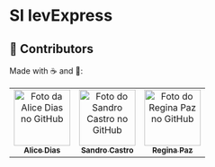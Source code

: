 # SI levExpress
## 🤝 Contributors
Made with ☕ and 💜:

<table>
  <tr>
    <td align="center">
      <a href="https://github.com/heyliceeee">
        <img src="https://github.com/heyliceeee.png" width="100px;" alt="Foto da Alice Dias no GitHub"/><br>
        <sub>
          <b>Alice Dias</b>
        </sub>
      </a>
    </td>
    <td align="center">
      <a href="https://github.com/SandroCunha8200785">
        <img src="https://github.com/SandroCunha8200785.png" width="100px;" alt="Foto do Sandro Castro no GitHub"/><br>
        <sub>
          <b>Sandro Castro</b>
        </sub>
      </a>
    </td>
    <td align="center">
      <a href="https://github.com/Pazregina19">
        <img src="https://github.com/Pazregina19.png" width="100px;" alt="Foto do Regina Paz no GitHub"/><br>
        <sub>
          <b>Regina Paz</b>
        </sub>
      </a>
    </td>
  </tr>
</table>

